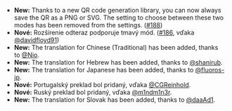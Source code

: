 * **New:** Thanks to a new QR code generation library, you can now always save the QR as a PNG or SVG. The setting to choose between these two modes has been removed from the settings. ([#188](https://github.com/rugk/offline-qr-code/issues/188))
* **Nové:** Rozšírenie odteraz podporuje tmavý mód. ([#186](https://github.com/rugk/offline-qr-code/issues/186), vďaka [@davidfloyd91](https://github.com/davidfloyd91))
* **New:** The translation for Chinese (Traditional) has been added, thanks to [@Nio](https://github.com/niotw).
* **New:** The translation for Hebrew has been added, thanks to [@shanirub](https://github.com/shanirub).
* **New:** The translation for Japanese has been added, thanks to [@fluoros-jp](https://github.com/fluoros-jp).
* **Nové:** Portugalský preklad bol pridaný, vďaka [@CGReinhold](https://github.com/CGReinhold).
* **Nové:** Ruský preklad bol pridaný, vďaka [@m1ndm1n3r](https://github.com/m1ndm1n3r).
* **New:** The translation for Slovak has been added, thanks to [@daaAd1](https://github.com/daaAd1).
